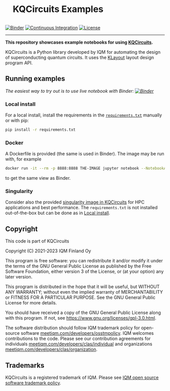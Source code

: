 <div id="user-content-toc">
  <ul>
      <summary><h1 style="display: inline-block;">KQCircuits Examples</h1></summary>
  </ul>
</div>

[![Binder](https://mybinder.org/badge_logo.svg)](https://mybinder.org/v2/gh/iqm-finland/KQCircuits-Examples/HEAD)
[![Continuous Integration](https://github.com/iqm-finland/KQCircuits-Examples/actions/workflows/ci.yaml/badge.svg)](https://github.com/iqm-finland/KQCircuits-Examples/actions/workflows/ci.yaml)
[![License](https://img.shields.io/badge/License-GPLv3-blue.svg)](https://github.com/iqm-finland/KQCircuits-Examples/blob/main/LICENSE)

----

**This repository showcases example notebooks for using [KQCircuits](https://github.com/iqm-finland/KQCircuits).**

KQCircuits is a Python library developed by IQM for automating the design of superconducting quantum circuits. It uses the [KLayout](https://klayout.de/) layout design program API.


## Running examples

*The easiest way to try out is to use live notebook with Binder: [![Binder](https://mybinder.org/badge_logo.svg)](https://mybinder.org/v2/gh/iqm-finland/KQCircuits-Examples/HEAD)*

### Local install

For a local install, install the requirements in the [`requirements.txt`](https://github.com/iqm-finland/KQCircuits/blob/main/environment.yml) manually or with pip:
```bash
pip install -r requirements.txt
```

### Docker

A Dockerfile is provided (the same is used in Binder).
The image may be run with, for example
```bash
docker run -it --rm -p 8888:8888 THE-IMAGE jupyter notebook --NotebookApp.default_url=/lab/ --ip=0.0.0.0 --port=8888
```
to get the same view as Binder.

### Singularity

Consider also the provided [singularity image in KQCircuits](https://github.com/iqm-finland/KQCircuits/pkgs/container/kqcircuits/) for HPC applications and best performance. The `requirements.txt` is not installed out-of-the-box but can be done as in [Local install](#local-install).


## Copyright

This code is part of KQCircuits

Copyright (C) 2021-2023 IQM Finland Oy

This program is free software: you can redistribute it and/or modify it under the terms of the GNU General Public
License as published by the Free Software Foundation, either version 3 of the License, or (at your option) any later
version.

This program is distributed in the hope that it will be useful, but WITHOUT ANY WARRANTY; without even the implied
warranty of MERCHANTABILITY or FITNESS FOR A PARTICULAR PURPOSE. See the GNU General Public License for more details.

You should have received a copy of the GNU General Public License along with this program. If not, see
https://www.gnu.org/licenses/gpl-3.0.html.

The software distribution should follow IQM trademark policy for open-source software
[meetiqm.com/developers/osstmpolicy](https://meetiqm.com/developers/osstmpolicy/).
IQM welcomes contributions to the code. Please see our contribution agreements for individuals
[meetiqm.com/developers/clas/individual](https://meetiqm.com/developers/clas/individual/)
and organizations [meetiqm.com/developers/clas/organization](https://meetiqm.com/developers/clas/organization/).


## Trademarks

KQCircuits is a registered trademark of IQM. Please see [IQM open source software trademark policy](https://meetiqm.com/developers/osstmpolicy).
